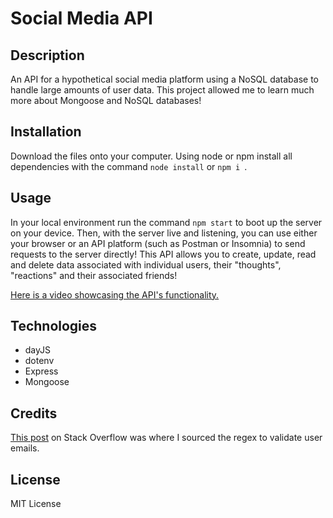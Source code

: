 # Social Media API

## Description

An API for a hypothetical social media platform using a NoSQL database to handle large amounts of user data. This project allowed me to learn much more about Mongoose and NoSQL databases!

## Installation

Download the files onto your computer. Using node or npm install all dependencies with the command ```node install``` or ```npm i ```.

## Usage

In your local environment run the command ```npm start``` to boot up the server on your device. Then, with the server live and listening, you can use either your browser or an API platform (such as Postman or Insomnia) to send requests to the server directly! This API allows you to create, update, read and delete data associated with individual users, their "thoughts", "reactions" and their associated friends!

[Here is a video showcasing the API's functionality.]()


## Technologies

+ dayJS
+ dotenv
+ Express
+ Mongoose

## Credits

[This post](https://stackoverflow.com/questions/18022365/mongoose-validate-email-syntax) on Stack Overflow was where I sourced the regex to validate user emails.


## License
MIT License
